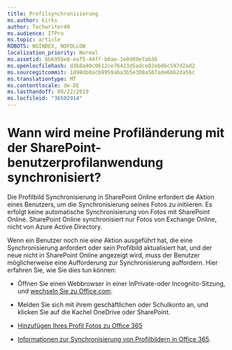 ```yaml
---
title: Profilsynchronisierung
ms.author: kirks
author: Techwriter40
ms.audience: ITPro
ms.topic: article
ROBOTS: NOINDEX, NOFOLLOW
localization_priority: Normal
ms.assetid: 6b695be8-eaf5-44ff-b0ae-1e0d89e7ab36
ms.openlocfilehash: d3b8a40c0612ce76423d5adce02ebd6c597d2ad2
ms.sourcegitcommit: 1d98db8acb9959aba3b5e308a567ade6b62da56c
ms.translationtype: MT
ms.contentlocale: de-DE
ms.lasthandoff: 08/22/2019
ms.locfileid: "36502914"
---
```

# <a name="when-do-my-profile-changes-sync-to-the-sharepoint-user-profile-application"></a>Wann wird meine Profiländerung mit der SharePoint-benutzerprofilanwendung synchronisiert?

Die Profilbild Synchronisierung in SharePoint Online erfordert die Aktion eines Benutzers, um die Synchronisierung seines Fotos zu initiieren. Es erfolgt keine automatische Synchronisierung von Fotos mit SharePoint Online. SharePoint Online synchronisiert nur Fotos von Exchange Online, nicht von Azure Active Directory.

Wenn ein Benutzer noch nie eine Aktion ausgeführt hat, die eine Synchronisierung anfordert oder sein Profilbild aktualisiert hat, und der neue nicht in SharePoint Online angezeigt wird, muss der Benutzer möglicherweise eine Aufforderung zur Synchronisierung auffordern. Hier erfahren Sie, wie Sie dies tun können:

- Öffnen Sie einen Webbrowser in einer InPrivate-oder Incognito-Sitzung, und [wechseln Sie zu Office.com](http://www.office.com/).

- Melden Sie sich mit ihrem geschäftlichen oder Schulkonto an, und klicken Sie auf die Kachel OneDrive oder SharePoint.

- [Hinzufügen Ihres Profil Fotos zu Office 365](https://support.office.com/article/Add-your-profile-photo-to-Office-365-2eaf93fd-b3f1-43b9-9cdc-bdcd548435b7)

- [Informationen zur Synchronisierung von Profilbildern in Office 365](https://support.office.com/article/Information-about-user-profile-synchronization-in-SharePoint-Online-177eb196-5887-43c9-84c3-b98a43d35129).

